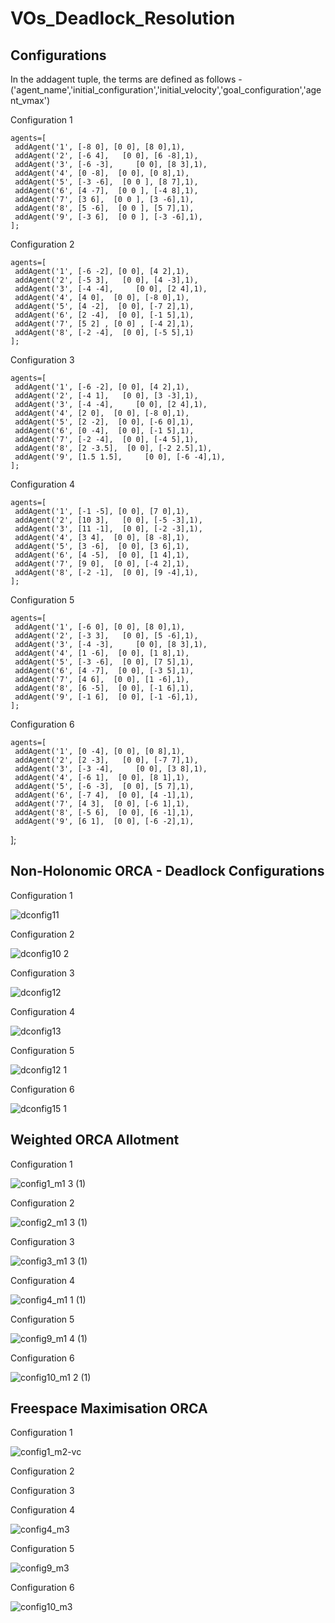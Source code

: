 # VOs_Deadlock_Resolution

## Configurations

In the addagent tuple, the terms are defined as follows - ('agent_name','initial_configuration','initial_velocity','goal_configuration','agent_vmax')

Configuration 1 

    agents=[
     addAgent('1', [-8 0], [0 0], [8 0],1),
     addAgent('2', [-6 4],   [0 0], [6 -8],1),
     addAgent('3', [-6 -3],     [0 0], [8 3],1),
     addAgent('4', [0 -8],  [0 0], [0 8],1),
     addAgent('5', [-3 -6],  [0 0 ], [8 7],1), 
     addAgent('6', [4 -7],  [0 0 ], [-4 8],1), 
     addAgent('7', [3 6],  [0 0 ], [3 -6],1), 
     addAgent('8', [5 -6],  [0 0 ], [5 7],1), 
     addAgent('9', [-3 6],  [0 0 ], [-3 -6],1), 
    ];

Configuration 2

    agents=[
     addAgent('1', [-6 -2], [0 0], [4 2],1),
     addAgent('2', [-5 3],   [0 0], [4 -3],1),
     addAgent('3', [-4 -4],     [0 0], [2 4],1),
     addAgent('4', [4 0],  [0 0], [-8 0],1),
     addAgent('5', [4 -2],  [0 0], [-7 2],1), 
     addAgent('6', [2 -4],  [0 0], [-1 5],1), 
     addAgent('7', [5 2] , [0 0] , [-4 2],1),
     addAgent('8', [-2 -4],  [0 0], [-5 5],1)
    ];

Configuration 3

    agents=[
     addAgent('1', [-6 -2], [0 0], [4 2],1),
     addAgent('2', [-4 1],   [0 0], [3 -3],1),
     addAgent('3', [-4 -4],     [0 0], [2 4],1),
     addAgent('4', [2 0],  [0 0], [-8 0],1),
     addAgent('5', [2 -2],  [0 0], [-6 0],1), 
     addAgent('6', [0 -4],  [0 0], [-1 5],1), 
     addAgent('7', [-2 -4],  [0 0], [-4 5],1),
     addAgent('8', [2 -3.5],  [0 0], [-2 2.5],1),
     addAgent('9', [1.5 1.5],     [0 0], [-6 -4],1),
    ];

Configuration 4

    agents=[
     addAgent('1', [-1 -5], [0 0], [7 0],1),
     addAgent('2', [10 3],   [0 0], [-5 -3],1),
     addAgent('3', [11 -1],  [0 0], [-2 -3],1),
     addAgent('4', [3 4],  [0 0], [8 -8],1),
     addAgent('5', [3 -6],  [0 0], [3 6],1), 
     addAgent('6', [4 -5],  [0 0], [1 4],1), 
     addAgent('7', [9 0],  [0 0], [-4 2],1),
     addAgent('8', [-2 -1],  [0 0], [9 -4],1),  
    ];

Configuration 5

    agents=[
     addAgent('1', [-6 0], [0 0], [8 0],1),
     addAgent('2', [-3 3],   [0 0], [5 -6],1),
     addAgent('3', [-4 -3],     [0 0], [8 3],1),
     addAgent('4', [1 -6],  [0 0], [1 8],1),
     addAgent('5', [-3 -6],  [0 0], [7 5],1), 
     addAgent('6', [4 -7],  [0 0], [-3 5],1), 
     addAgent('7', [4 6],  [0 0], [1 -6],1), 
     addAgent('8', [6 -5],  [0 0], [-1 6],1), 
     addAgent('9', [-1 6],  [0 0], [-1 -6],1), 
    ];

Configuration 6

    agents=[
     addAgent('1', [0 -4], [0 0], [0 8],1),
     addAgent('2', [2 -3],   [0 0], [-7 7],1),
     addAgent('3', [-3 -4],     [0 0], [3 8],1),
     addAgent('4', [-6 1],  [0 0], [8 1],1),
     addAgent('5', [-6 -3],  [0 0], [5 7],1), 
     addAgent('6', [-7 4],  [0 0], [4 -1],1), 
     addAgent('7', [4 3],  [0 0], [-6 1],1), 
     addAgent('8', [-5 6],  [0 0], [6 -1],1), 
     addAgent('9', [6 1],  [0 0], [-6 -2],1), 
   ];
   
## Non-Holonomic ORCA - Deadlock Configurations

Configuration 1

![dconfig11](https://user-images.githubusercontent.com/64011517/125907362-012f8696-4f8f-401d-a98f-788035523081.gif)

Configuration 2

![dconfig10 2](https://user-images.githubusercontent.com/64011517/125907384-035e324b-d104-4b9f-86d7-9df5d10c3958.gif)

Configuration 3

![dconfig12](https://user-images.githubusercontent.com/64011517/125907405-dcacbbdf-0c46-4942-9e6e-f5e685b3fdf0.gif)

Configuration 4

![dconfig13](https://user-images.githubusercontent.com/64011517/125907438-6b4af8c3-e7e2-44ea-bf6c-6cc593f20924.gif)

Configuration 5

![dconfig12 1](https://user-images.githubusercontent.com/64011517/125907469-8a955cc1-ff36-408a-9031-4df0164a7e19.gif)

Configuration 6

![dconfig15 1](https://user-images.githubusercontent.com/64011517/125907494-de8c00c4-756b-4f9f-8e86-5d723363456a.gif)


## Weighted ORCA Allotment
Configuration 1

![config1_m1 3 (1)](https://user-images.githubusercontent.com/64011517/125901360-93c30811-f40d-4d7f-b109-e7233b60316b.gif)

Configuration 2

![config2_m1 3 (1)](https://user-images.githubusercontent.com/64011517/125902302-f343a4b6-05c4-4ce8-80cf-fbbb4580be36.gif)

Configuration 3

![config3_m1 3 (1)](https://user-images.githubusercontent.com/64011517/125902315-cf38ad0b-d5a2-42b8-ae3e-ae87e1ced29d.gif)

Configuration 4

![config4_m1 1 (1)](https://user-images.githubusercontent.com/64011517/125902321-3705aec8-eb87-46d3-b746-b5c3976c3107.gif)

Configuration 5

![config9_m1 4 (1)](https://user-images.githubusercontent.com/64011517/125902336-ed4842e4-a5a8-4c42-8c87-a3e8dad76a35.gif)

Configuration 6

![config10_m1 2 (1)](https://user-images.githubusercontent.com/64011517/125902354-a1ec3075-5fe2-4385-8b65-e09a6aa03d14.gif)

## Freespace Maximisation ORCA

Configuration 1

![config1_m2-vc](https://user-images.githubusercontent.com/64011517/125909822-885f2aa9-5769-4ef9-abde-84749966cb05.gif)

Configuration 2

Configuration 3

Configuration 4

![config4_m3](https://user-images.githubusercontent.com/64011517/125909851-48e78944-50c1-4cb3-a1f0-949f8aca222b.gif)

Configuration 5

![config9_m3](https://user-images.githubusercontent.com/64011517/125909877-39b251de-dff3-4570-ba77-0b82e2834cd6.gif)

Configuration 6

![config10_m3](https://user-images.githubusercontent.com/64011517/125909898-7255ef96-cdfa-4fdd-8fd8-c0c77bf37c92.gif)





